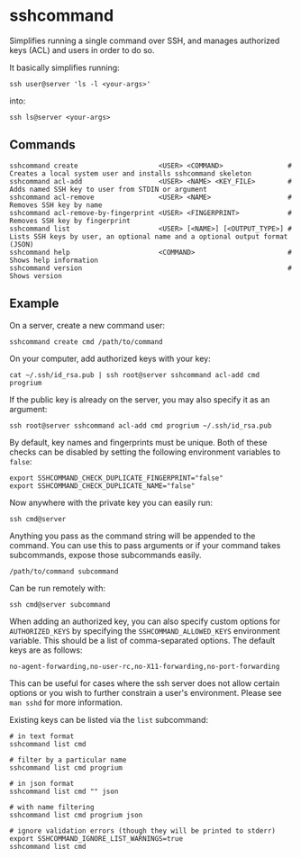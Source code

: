 # sshcommand

Simplifies running a single command over SSH, and manages authorized keys (ACL) and users in order to do so.

It basically simplifies running:

```shell
ssh user@server 'ls -l <your-args>'
```

into:

```shell
ssh ls@server <your-args>
```

## Commands

```shell
sshcommand create                    <USER> <COMMAND>                # Creates a local system user and installs sshcommand skeleton
sshcommand acl-add                   <USER> <NAME> <KEY_FILE>        # Adds named SSH key to user from STDIN or argument
sshcommand acl-remove                <USER> <NAME>                   # Removes SSH key by name
sshcommand acl-remove-by-fingerprint <USER> <FINGERPRINT>            # Removes SSH key by fingerprint
sshcommand list                      <USER> [<NAME>] [<OUTPUT_TYPE>] # Lists SSH keys by user, an optional name and a optional output format (JSON)
sshcommand help                      <COMMAND>                       # Shows help information
sshcommand version                                                   # Shows version
```

## Example

On a server, create a new command user:

```shell
sshcommand create cmd /path/to/command
```

On your computer, add authorized keys with your key:

```shell
cat ~/.ssh/id_rsa.pub | ssh root@server sshcommand acl-add cmd progrium
```

If the public key is already on the server, you may also specify it as an argument:

```shell
ssh root@server sshcommand acl-add cmd progrium ~/.ssh/id_rsa.pub
```

By default, key names and fingerprints must be unique. Both of these checks can be disabled by setting the following environment variables to `false`:

```shell
export SSHCOMMAND_CHECK_DUPLICATE_FINGERPRINT="false"
export SSHCOMMAND_CHECK_DUPLICATE_NAME="false"
```

Now anywhere with the private key you can easily run:

```shell
ssh cmd@server
```

Anything you pass as the command string will be appended to the command. You can use this
to pass arguments or if your command takes subcommands, expose those subcommands easily.

```shell
/path/to/command subcommand
```

Can be run remotely with:

```shell
ssh cmd@server subcommand
```

When adding an authorized key, you can also specify custom options for `AUTHORIZED_KEYS`
by specifying the `SSHCOMMAND_ALLOWED_KEYS` environment variable. This should be a list
of comma-separated options. The default keys are as follows:

```shell
no-agent-forwarding,no-user-rc,no-X11-forwarding,no-port-forwarding
```

This can be useful for cases where the ssh server does not allow certain options or you
wish to further constrain a user's environment. Please see `man sshd` for more information.

Existing keys can be listed via the `list` subcommand:

```shell
# in text format
sshcommand list cmd

# filter by a particular name
sshcommand list cmd progrium

# in json format
sshcommand list cmd "" json

# with name filtering
sshcommand list cmd progrium json

# ignore validation errors (though they will be printed to stderr)
export SSHCOMMAND_IGNORE_LIST_WARNINGS=true
sshcommand list cmd
```
